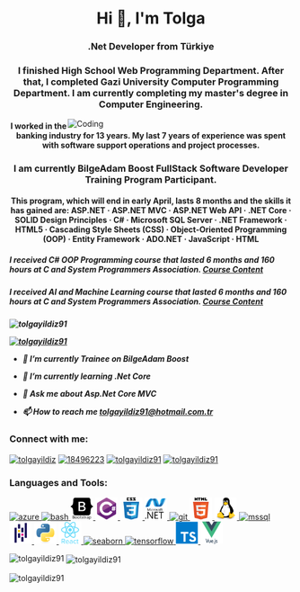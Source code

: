 <h1 align="center">Hi 👋, I'm Tolga</h1>

<h3 align="center">.Net Developer from Türkiye</h3>

<h3 align="center">I finished High School Web Programming Department. After that, I completed Gazi University Computer Programming Department. I am currently completing my master's degree in Computer Engineering.</h1>


<img align="right" alt="Coding" width="400" src="https://cdn.dribbble.com/users/1162077/screenshots/3848914/programmer.gif">
  
<h4 align="center">I worked in the banking industry for 13 years. My last 7 years of experience was spent with software support operations and project processes. </h4>

<h3 align="center">I am currently BilgeAdam Boost FullStack Software Developer Training Program Participant.</h3>

<h4 align="center">  This program, which will end in early April, lasts 8 months and the skills it has gained are:
ASP.NET · ASP.NET MVC · ASP.NET Web API · .NET Core · SOLID Design Principles · C# · Microsoft SQL Server · .NET Framework · HTML5 · Cascading Style Sheets (CSS) · Object-Oriented Programming (OOP) · Entity Framework · ADO.NET · JavaScript · HTML </h4>

<h5>I received C# OOP Programming course that lasted 6 months and 160 hours at C and System Programmers Association. <a href="https://github.com/CSD-1993/Online-CSharp-ile-Nesne-Yonelimli-Programlama-Kursu-21-Mayis-2022-/blob/main/kurs_icerigi.md"> Course Content</a><h5>
<h5>I received AI and Machine Learning course that lasted 6 months and 160 hours at C and System Programmers Association. <a href="https://github.com/CSD-1993/Online-Yapay-Zeka-ve-Makine-Ogrenmesi-18-Haziran-2022/blob/main/kurs_icerigi.md"> Course Content</a><h5>  

  
<p align="left"> <img src="https://komarev.com/ghpvc/?username=tolgayildiz91&label=Profile%20views&color=0e75b6&style=flat" alt="tolgayildiz91" /> </p>

<p align="left"> <a href="https://github.com/ryo-ma/github-profile-trophy"><img src="https://github-profile-trophy.vercel.app/?username=tolgayildiz91" alt="tolgayildiz91" /></a> </p>

- 🔭 I’m currently Trainee on **BilgeAdam Boost**

- 🌱 I’m currently learning **.Net Core**

- 💬 Ask me about **Asp.Net Core MVC**

- 📫 How to reach me **tolgayildiz91@hotmail.com.tr**

<h3 align="left">Connect with me:</h3>
<p align="left">
<a href="https://linkedin.com/in/tolgayildiz" target="blank"><img align="center" src="https://raw.githubusercontent.com/rahuldkjain/github-profile-readme-generator/master/src/images/icons/Social/linked-in-alt.svg" alt="tolgayildiz" height="30" width="40" /></a>
<a href="https://stackoverflow.com/users/18496223" target="blank"><img align="center" src="https://raw.githubusercontent.com/rahuldkjain/github-profile-readme-generator/master/src/images/icons/Social/stack-overflow.svg" alt="18496223" height="30" width="40" /></a>
<a href="https://www.hackerrank.com/tolgayildiz91" target="blank"><img align="center" src="https://raw.githubusercontent.com/rahuldkjain/github-profile-readme-generator/master/src/images/icons/Social/hackerrank.svg" alt="tolgayildiz91" height="30" width="40" /></a>
<a href="https://www.leetcode.com/tolgayildiz91" target="blank"><img align="center" src="https://raw.githubusercontent.com/rahuldkjain/github-profile-readme-generator/master/src/images/icons/Social/leet-code.svg" alt="tolgayildiz91" height="30" width="40" /></a>
</p>

<h3 align="left">Languages and Tools:</h3>
<p align="left"> <a href="https://azure.microsoft.com/en-in/" target="_blank" rel="noreferrer"> <img src="https://www.vectorlogo.zone/logos/microsoft_azure/microsoft_azure-icon.svg" alt="azure" width="40" height="40"/> </a> <a href="https://www.gnu.org/software/bash/" target="_blank" rel="noreferrer"> <img src="https://www.vectorlogo.zone/logos/gnu_bash/gnu_bash-icon.svg" alt="bash" width="40" height="40"/> </a> <a href="https://getbootstrap.com" target="_blank" rel="noreferrer"> <img src="https://raw.githubusercontent.com/devicons/devicon/master/icons/bootstrap/bootstrap-plain-wordmark.svg" alt="bootstrap" width="40" height="40"/> </a> <a href="https://www.w3schools.com/cs/" target="_blank" rel="noreferrer"> <img src="https://raw.githubusercontent.com/devicons/devicon/master/icons/csharp/csharp-original.svg" alt="csharp" width="40" height="40"/> </a> <a href="https://www.w3schools.com/css/" target="_blank" rel="noreferrer"> <img src="https://raw.githubusercontent.com/devicons/devicon/master/icons/css3/css3-original-wordmark.svg" alt="css3" width="40" height="40"/> </a> <a href="https://dotnet.microsoft.com/" target="_blank" rel="noreferrer"> <img src="https://raw.githubusercontent.com/devicons/devicon/master/icons/dot-net/dot-net-original-wordmark.svg" alt="dotnet" width="40" height="40"/> </a> <a href="https://git-scm.com/" target="_blank" rel="noreferrer"> <img src="https://www.vectorlogo.zone/logos/git-scm/git-scm-icon.svg" alt="git" width="40" height="40"/> </a> <a href="https://www.w3.org/html/" target="_blank" rel="noreferrer"> <img src="https://raw.githubusercontent.com/devicons/devicon/master/icons/html5/html5-original-wordmark.svg" alt="html5" width="40" height="40"/> </a> <a href="https://www.linux.org/" target="_blank" rel="noreferrer"> <img src="https://raw.githubusercontent.com/devicons/devicon/master/icons/linux/linux-original.svg" alt="linux" width="40" height="40"/> </a> <a href="https://www.microsoft.com/en-us/sql-server" target="_blank" rel="noreferrer"> <img src="https://www.svgrepo.com/show/303229/microsoft-sql-server-logo.svg" alt="mssql" width="40" height="40"/> </a> <a href="https://pandas.pydata.org/" target="_blank" rel="noreferrer"> <img src="https://raw.githubusercontent.com/devicons/devicon/2ae2a900d2f041da66e950e4d48052658d850630/icons/pandas/pandas-original.svg" alt="pandas" width="40" height="40"/> </a> <a href="https://www.python.org" target="_blank" rel="noreferrer"> <img src="https://raw.githubusercontent.com/devicons/devicon/master/icons/python/python-original.svg" alt="python" width="40" height="40"/> </a> <a href="https://reactjs.org/" target="_blank" rel="noreferrer"> <img src="https://raw.githubusercontent.com/devicons/devicon/master/icons/react/react-original-wordmark.svg" alt="react" width="40" height="40"/> </a> <a href="https://seaborn.pydata.org/" target="_blank" rel="noreferrer"> <img src="https://seaborn.pydata.org/_images/logo-mark-lightbg.svg" alt="seaborn" width="40" height="40"/> </a> <a href="https://www.tensorflow.org" target="_blank" rel="noreferrer"> <img src="https://www.vectorlogo.zone/logos/tensorflow/tensorflow-icon.svg" alt="tensorflow" width="40" height="40"/> </a> <a href="https://www.typescriptlang.org/" target="_blank" rel="noreferrer"> <img src="https://raw.githubusercontent.com/devicons/devicon/master/icons/typescript/typescript-original.svg" alt="typescript" width="40" height="40"/> </a> <a href="https://vuejs.org/" target="_blank" rel="noreferrer"> <img src="https://raw.githubusercontent.com/devicons/devicon/master/icons/vuejs/vuejs-original-wordmark.svg" alt="vuejs" width="40" height="40"/> </a> </p>

<p><img align="left" src="https://github-readme-stats.vercel.app/api/top-langs?username=tolgayildiz91&show_icons=true&locale=en&layout=compact" alt="tolgayildiz91" /></p>

<p>&nbsp;<img align="center" src="https://github-readme-stats.vercel.app/api?username=tolgayildiz91&show_icons=true&locale=en" alt="tolgayildiz91" /></p>

<p><img align="center" src="https://github-readme-streak-stats.herokuapp.com/?user=tolgayildiz91&" alt="tolgayildiz91" /></p>
